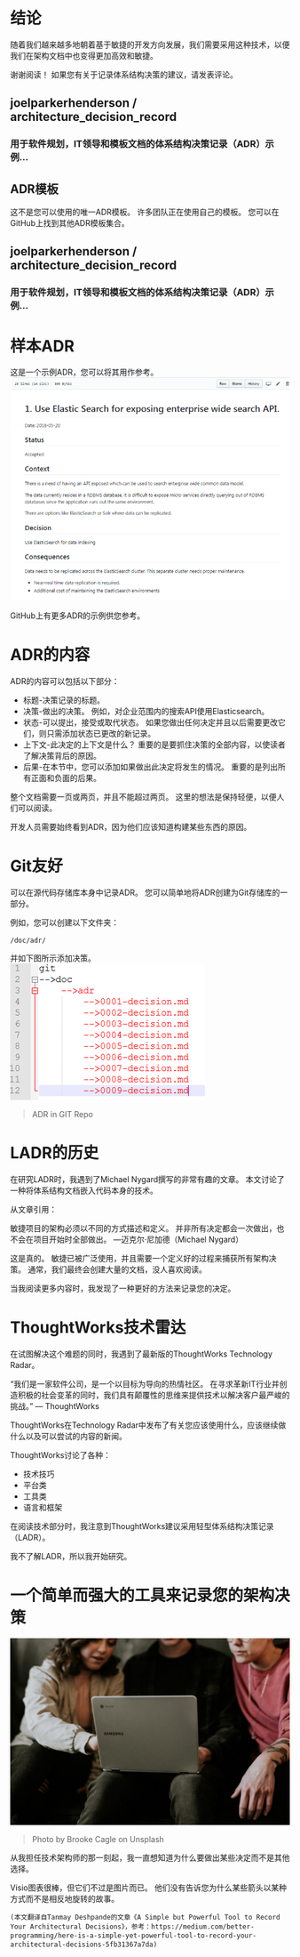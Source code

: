 # 结论

随着我们越来越多地朝着基于敏捷的开发方向发展，我们需要采用这种技术，以便我们在架构文档中也变得更加高效和敏捷。

谢谢阅读！ 如果您有关于记录体系结构决策的建议，请发表评论。
## joelparkerhenderson / architecture_decision_record
### 用于软件规划，IT领导和模板文档的体系结构决策记录（ADR）示例…
## ADR模板

这不是您可以使用的唯一ADR模板。 许多团队正在使用自己的模板。 您可以在GitHub上找到其他ADR模板集合。
## joelparkerhenderson / architecture_decision_record
### 用于软件规划，IT领导和模板文档的体系结构决策记录（ADR）示例…
# 样本ADR

这是一个示例ADR，您可以将其用作参考。
![](1*bA1YGWM5DK4MeS9gx4urfw.png)

GitHub上有更多ADR的示例供您参考。
# ADR的内容

ADR的内容可以包括以下部分：
+ 标题-决策记录的标题。
+ 决策-做出的决策。 例如，对企业范围内的搜索API使用Elasticsearch。
+ 状态-可以提出，接受或取代状态。 如果您做出任何决定并且以后需要更改它们，则只需添加状态已更改的新记录。
+ 上下文-此决定的上下文是什么？ 重要的是要抓住决策的全部内容，以使读者了解决策背后的原因。
+ 后果-在本节中，您可以添加如果做出此决定将发生的情况。 重要的是列出所有正面和负面的后果。

整个文档需要一页或两页，并且不能超过两页。 这里的想法是保持轻便，以便人们可以阅读。

开发人员需要始终看到ADR，因为他们应该知道构建某些东西的原因。
# Git友好

可以在源代码存储库本身中记录ADR。 您可以简单地将ADR创建为Git存储库的一部分。

例如，您可以创建以下文件夹：
```
/doc/adr/
```

并如下图所示添加决策。
![ADR in GIT Repo](1*deUQ5cNZ9wUDbBn9__p7lg.png)
> ADR in GIT Repo

# LADR的历史

在研究LADR时，我遇到了Michael Nygard撰写的非常有趣的文章。 本文讨论了一种将体系结构文档嵌入代码本身的技术。

从文章引用：

敏捷项目的架构必须以不同的方式描述和定义。 并非所有决定都会一次做出，也不会在项目开始时全部做出。 —迈克尔·尼加德（Michael Nygard）

这是真的。 敏捷已被广泛使用，并且需要一个定义好的过程来捕获所有架构决策。 通常，我们最终会创建大量的文档，没人喜欢阅读。

当我阅读更多内容时，我发现了一种更好的方法来记录您的决定。
# ThoughtWorks技术雷达

在试图解决这个难题的同时，我遇到了最新版的ThoughtWorks Technology Radar。

“我们是一家软件公司，是一个以目标为导向的热情社区。 在寻求革新IT行业并创造积极的社会变革的同时，我们具有颠覆性的思维来提供技术以解决客户最严峻的挑战。” — ThoughtWorks

ThoughtWorks在Technology Radar中发布了有关您应该使用什么，应该继续做什么以及可以尝试的内容的新闻。

ThoughtWorks讨论了各种：
+ 技术技巧
+ 平台类
+ 工具类
+ 语言和框架

在阅读技术部分时，我注意到ThoughtWorks建议采用轻型体系结构决策记录（LADR）。

我不了解LADR，所以我开始研究。
# 一个简单而强大的工具来记录您的架构决策
![Photo by Brooke Cagle on Unsplash](1*oVmVbim_-Ogm9zs7SW6hBw.jpeg)
> Photo by Brooke Cagle on Unsplash


从我担任技术架构师的那一刻起，我一直想知道为什么要做出某些决定而不是其他选择。

Visio图表很棒，但它们不过是图片而已。 他们没有告诉您为什么某些箭头以某种方式而不是相反地旋转的故事。
```
(本文翻译自Tanmay Deshpande的文章《A Simple but Powerful Tool to Record Your Architectural Decisions》，参考：https://medium.com/better-programming/here-is-a-simple-yet-powerful-tool-to-record-your-architectural-decisions-5fb31367a7da)
```
